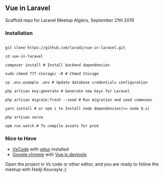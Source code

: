 
## Vue in Laravel

Scaffold repo for Laravel Meetup Algiers, September 21th 2019

### Installation

```

git clone https://github.com/laradz/vue-in-laravel.git

cd vue-in-laravel

composer install # Install backend dependencies

sudo chmod 777 storage/ -R # Chmod Storage

cp .env.example .env # Update database credentials configuration

php artisan key:generate # Generate new keys for Laravel

php artisan migrate:fresh --seed # Run migration and seed communes

yarn install # or npm i to Install node dependencies(>= node 9.x)

php artisan serve

npm run watch # To compile assets for prod

```

### Nice to Have

- [VsCode](https://code.visualstudio.com/) with [vetur](https://marketplace.visualstudio.com/items?itemName=octref.vetur) installed
- [Google chrome](https://www.google.com/chrome/?brand=CHBD&gclid=CjwKCAjwk93rBRBLEiwAcMapUejXicjrvLi9vDE8HAmBy5TJp7fVtb6nGc_2b-ii6LKLdl2_Bh065RoCvk0QAvD_BwE&gclsrc=aw.ds) with [Vue.js devtools](https://chrome.google.com/webstore/detail/vuejs-devtools/ljjemllljcmogpfapbkkighbhhppjdbg?hl=en)

Open the project in Vs code or other editor, and you are ready to follow the meetup with Hadji Kouceyla ;)
